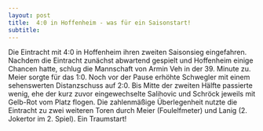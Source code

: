 ```yaml
---
layout: post
title:  4:0 in Hoffenheim - was für ein Saisonstart!
subtitle:  
---
```


Die Eintracht mit 4:0 in Hoffenheim ihren zweiten Saisonsieg eingefahren. Nachdem die Eintracht zunächst abwartend gespielt und Hoffenheim einige Chancen hatte, schlug die Mannschaft von Armin Veh in der 39. Minute zu. Meier sorgte für das 1:0. Noch vor der Pause erhöhte Schwegler mit einem sehenswerten Distanzschuss auf 2:0. Bis Mitte der zweiten Hälfte passierte wenig, ehe der kurz zuvor eingewechselte Salihovic und Schröck jeweils mit Gelb-Rot vom Platz flogen. Die zahlenmäßige Überlegenheit nutzte die Eintracht zu zwei weiteren Toren durch Meier (Foulelfmeter) und Lanig (2. Jokertor im 2. Spiel). Ein Traumstart!


